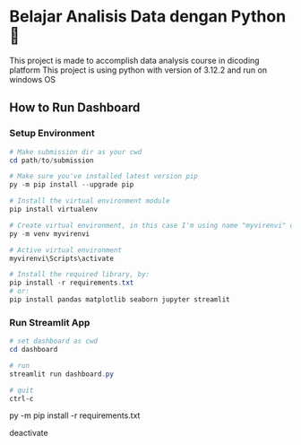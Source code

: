 # Belajar Analisis Data dengan Python :pray:

This project is made to accomplish data analysis course in dicoding platform
This project is using python with version of 3.12.2 and run on windows OS

## How to Run Dashboard

### Setup Environment
```Powershell
# Make submission dir as your cwd
cd path/to/submission

# Make sure you've installed latest version pip
py -m pip install --upgrade pip

# Install the virtual environment module
pip install virtualenv

# Create virtual environment, in this case I'm using name "myvirenvi" or you can give other name like you want or like it
py -m venv myvirenvi

# Active virtual environment
myvirenvi\Scripts\activate

# Install the required library, by:
pip install -r requirements.txt
# or:
pip install pandas matplotlib seaborn jupyter streamlit

```

### Run Streamlit App
```Powershell
# set dashboard as cwd
cd dashboard

# run
streamlit run dashboard.py

# quit
ctrl-c
```


py -m pip install -r requirements.txt


deactivate

